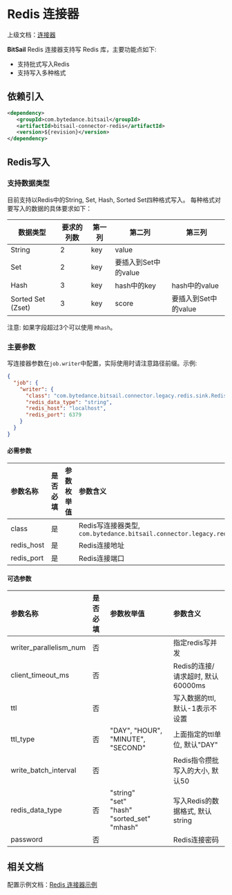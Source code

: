 # Redis 连接器

上级文档：[连接器](../README.md)

**BitSail** Redis 连接器支持写 Redis 库，主要功能点如下:

- 支持批式写入Redis
- 支持写入多种格式


## 依赖引入

```xml
<dependency>
   <groupId>com.bytedance.bitsail</groupId>
   <artifactId>bitsail-connector-redis</artifactId>
   <version>${revision}</version>
</dependency>
```

## Redis写入

### 支持数据类型

目前支持以Redis中的String, Set, Hash, Sorted Set四种格式写入。
每种格式对要写入的数据的具体要求如下：

| 数据类型 | 要求的列数 | 第一列 | 第二列 | 第三列 |
| ------- | ------- | ----- | ---- | ------ |
| String | 2 | key | value | |
| Set | 2 | key | 要插入到Set中的value |
| Hash | 3 | key | hash中的key | hash中的value |
| Sorted Set (Zset) | 3 | key | score | 要插入到Set中的value |

注意: 如果字段超过3个可以使用 `Mhash`。
### 主要参数

写连接器参数在`job.writer`中配置，实际使用时请注意路径前缀。示例:

```json
{
  "job": {
    "writer": {
      "class": "com.bytedance.bitsail.connector.legacy.redis.sink.RedisOutputFormat",
      "redis_data_type": "string",
      "redis_host": "localhost",
      "redis_port": 6379
    }
  }
}
```

#### 必需参数

| 参数名称              | 是否必填 | 参数枚举值 | 参数含义                                                                                      |
|:------------------|:-----|:------|:------------------------------------------------------------------------------------------|
| class             | 是  |       | Redis写连接器类型, `com.bytedance.bitsail.connector.legacy.redis.sink.RedisOutputFormat` |
| redis_host   | 是  |       | Redis连接地址                                                           |
| redis_port        | 是  |       | Redis连接端口                                               |



#### 可选参数

| 参数名称                                    | 是否必填  | 参数枚举值 | 参数含义                                                 |
|:----------------------------------------|:------|:------|:-----------------------------------------------------|
| writer_parallelism_num | 否 |       | 指定redis写并发                       |
| client_timeout_ms | 否 | | Redis的连接/请求超时, 默认60000ms |
| ttl | 否 | | 写入数据的ttl, 默认-1表示不设置 |
| ttl_type | 否  | "DAY", "HOUR", "MINUTE", "SECOND" |  上面指定的ttl单位, 默认"DAY" |
| write_batch_interval | 否 | | Redis指令攒批写入的大小, 默认50 | 
| redis_data_type | 否 | "string"<br/>"set"<br/>"hash"<br/>"sorted_set"<br/>"mhash" | 写入Redis的数据格式, 默认 string | 
| password | 否 | | Redis连接密码 | 


## 相关文档

配置示例文档：[Redis 连接器示例](./redis-example.md)
